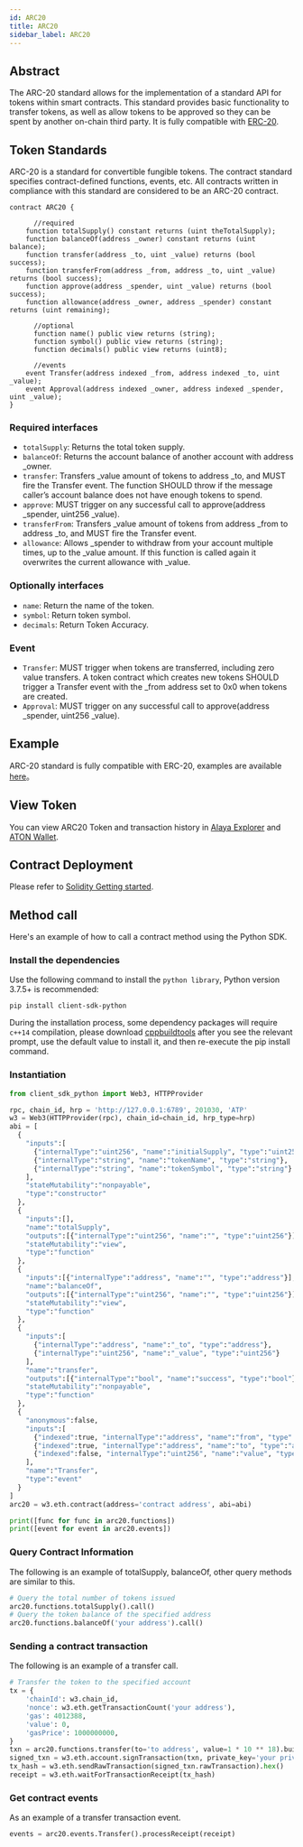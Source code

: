 ```yaml
---
id: ARC20
title: ARC20
sidebar_label: ARC20
---
```


## Abstract

The ARC-20 standard allows for the implementation of a standard API for tokens within smart contracts. This standard provides basic functionality to transfer tokens, as well as allow tokens to be approved so they can be spent by another on-chain third party. It is fully compatible with [ERC-20](https://eips.ethereum.org/EIPS/eip-20).

## Token Standards

ARC-20 is a standard for convertible fungible tokens. The contract standard specifies contract-defined functions, events, etc. All contracts written in compliance with this standard are considered to be an ARC-20 contract.


``` solidity
contract ARC20 {

	  //required
    function totalSupply() constant returns (uint theTotalSupply);
    function balanceOf(address _owner) constant returns (uint balance);
    function transfer(address _to, uint _value) returns (bool success);
    function transferFrom(address _from, address _to, uint _value) returns (bool success);
    function approve(address _spender, uint _value) returns (bool success);
    function allowance(address _owner, address _spender) constant returns (uint remaining);
	
	  //optional
	  function name() public view returns (string);
	  function symbol() public view returns (string);
	  function decimals() public view returns (uint8);
	
	  //events
    event Transfer(address indexed _from, address indexed _to, uint _value);
    event Approval(address indexed _owner, address indexed _spender, uint _value);
}
```

### Required interfaces

- `totalSupply`: Returns the total token supply.
- `balanceOf`: Returns the account balance of another account with address _owner.
- `transfer`: Transfers _value amount of tokens to address _to, and MUST fire the Transfer event. The function SHOULD throw if the message caller’s account balance does not have enough tokens to spend.
- `approve`: MUST trigger on any successful call to approve(address _spender, uint256 _value).
- `transferFrom`: Transfers _value amount of tokens from address _from to address _to, and MUST fire the Transfer event.
- `allowance`: Allows _spender to withdraw from your account multiple times, up to the _value amount. If this function is called again it overwrites the current allowance with _value.

### Optionally interfaces

- `name`: Return the name of the token.
- `symbol`: Return token symbol.
- `decimals`: Return Token Accuracy.

### Event

- `Transfer`: MUST trigger when tokens are transferred, including zero value transfers.
A token contract which creates new tokens SHOULD trigger a Transfer event with the _from address set to 0x0 when tokens are created.
- `Approval`: MUST trigger on any successful call to approve(address _spender, uint256 _value).

## Example

ARC-20 standard is fully compatible with ERC-20, examples are available [here](https://github.com/OpenZeppelin/openzeppelin-contracts/tree/9b3710465583284b8c4c5d2245749246bb2e0094/contracts/token/ERC20)。

## View Token

You can view ARC20 Token and transaction history in [Alaya Explorer](https://scan.alaya.network/tokens/tokensTranfer/arc20) and [ATON Wallet](/alaya-devdocs/en/ATON_user_manual/).

## Contract Deployment

Please refer to [Solidity Getting started](/alaya-devdocs/en/Solidity_Getting_started).

## Method call

Here's an example of how to call a contract method using the Python SDK.

### Install the dependencies

Use the following command to install the `python library`, Python version 3.7.5+ is recommended:

``` shell
pip install client-sdk-python
```
During the installation process, some dependency packages will require `c++14` compilation, please download [cppbuildtools](http://go.microsoft.com/fwlink/?LinkId=691126) after you see the relevant prompt, use the default value to install it, and then re-execute the pip install command.

### Instantiation

``` python
from client_sdk_python import Web3, HTTPProvider

rpc, chain_id, hrp = 'http://127.0.0.1:6789', 201030, 'ATP'
w3 = Web3(HTTPProvider(rpc), chain_id=chain_id, hrp_type=hrp)
abi = [
  {
    "inputs":[
      {"internalType":"uint256", "name":"initialSupply", "type":"uint256"},
      {"internalType":"string", "name":"tokenName", "type":"string"},
      {"internalType":"string", "name":"tokenSymbol", "type":"string"}
	],
    "stateMutability":"nonpayable",
    "type":"constructor"
  },
  {
    "inputs":[],
    "name":"totalSupply",
    "outputs":[{"internalType":"uint256", "name":"", "type":"uint256"}],
    "stateMutability":"view",
    "type":"function"
  },
  {
    "inputs":[{"internalType":"address", "name":"", "type":"address"}],
    "name":"balanceOf",
    "outputs":[{"internalType":"uint256", "name":"", "type":"uint256"}],
    "stateMutability":"view",
    "type":"function"
  },
  {
    "inputs":[
      {"internalType":"address", "name":"_to", "type":"address"},
      {"internalType":"uint256", "name":"_value", "type":"uint256"}
	],
    "name":"transfer",
    "outputs":[{"internalType":"bool", "name":"success", "type":"bool"}],
    "stateMutability":"nonpayable",
    "type":"function"
  },
  {
    "anonymous":false,
    "inputs":[
      {"indexed":true, "internalType":"address", "name":"from", "type":"address"},
      {"indexed":true, "internalType":"address", "name":"to", "type":"address"},
      {"indexed":false, "internalType":"uint256", "name":"value", "type":"uint256"}
	],
    "name":"Transfer",
    "type":"event"
  }
]	
arc20 = w3.eth.contract(address='contract address', abi=abi)

print([func for func in arc20.functions])
print([event for event in arc20.events])
```

### Query Contract Information

The following is an example of totalSupply, balanceOf, other query methods are similar to this.

``` python
# Query the total number of tokens issued
arc20.functions.totalSupply().call()
# Query the token balance of the specified address
arc20.functions.balanceOf('your address').call()
```

### Sending a contract transaction

The following is an example of a transfer call.

``` python
# Transfer the token to the specified account
tx = {
    'chainId': w3.chain_id,
    'nonce': w3.eth.getTransactionCount('your address'),
    'gas': 4012388,
    'value': 0,
    'gasPrice': 1000000000,
}
txn = arc20.functions.transfer(to='to address', value=1 * 10 ** 18).buildTransaction(tx)
signed_txn = w3.eth.account.signTransaction(txn, private_key='your private key')
tx_hash = w3.eth.sendRawTransaction(signed_txn.rawTransaction).hex()
receipt = w3.eth.waitForTransactionReceipt(tx_hash)
```

### Get contract events

As an example of a transfer transaction event.

``` python
events = arc20.events.Transfer().processReceipt(receipt)
```


